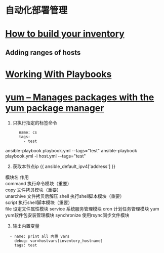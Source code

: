 # 自动化部署管理























# [How to build your inventory](https://docs.ansible.com/ansible/latest/user_guide/intro_inventory.html#intro-inventory)

## Adding ranges of hosts

# [Working With Playbooks](https://docs.ansible.com/ansible/latest/user_guide/playbooks.html)

# [yum – Manages packages with the yum package manager](https://docs.ansible.com/ansible/latest/modules/yum_module.html)

1. 只执行指定的标签命令
```
      name: cs
      tags: 
        - test
```
ansible-playbook playbook.yml --tags="test"
ansible-playbook playbook.yml -i host.yml --tags="test"


2. 获取本节点ip
{{ ansible_default_ipv4['address'] }}



模块名	作用  
command	执行命令模块（重要）  
copy	文件拷贝模块（重要）  
unarchive 文件拷贝后解压
shell	执行shell脚本模块（重要）  
script	执行shell脚本模块（重要）  
file	设定文件属性模块
service	系统服务管理模块
cron	计划任务管理模块
yum	yum软件包安装管理模块
synchronize	使用rsync同步文件模块


3. 输出内置变量

```
  - name: print all 内置 vars
    debug: var=hostvars[inventory_hostname]
    tags: test
```
